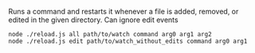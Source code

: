 Runs a command and restarts it whenever a file is added, removed,
or edited in the given directory. Can ignore edit events

```
node ./reload.js all path/to/watch command arg0 arg1 arg2
node ./reload.js edit path/to/watch_without_edits command arg0 arg1
```
